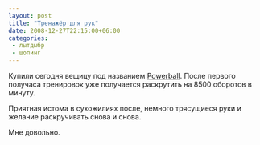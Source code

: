 ```yaml
---
layout: post
title: "Тренажёр для рук"
date: 2008-12-27T22:15:00+06:00
categories:
 - лытдыбр
 - шопинг
---
```


<div class='post'>
Купили сегодня вещицу под названием <a href="http://powerball.ru">Powerball</a>.
После первого получаса тренировок уже получается раскрутить на 8500 оборотов в минуту.

Приятная истома в сухожилиях после, немного трясущиеся руки и желание раскручивать снова и снова.

Мне довольно.</div>
